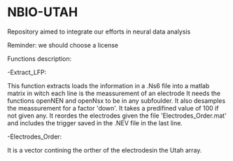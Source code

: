 # NBIO-UTAH
Repository aimed to integrate our efforts in neural data analysis

Reminder: we should choose a license

Functions description:

-Extract_LFP:

 This function extracts loads the information in a .Ns6 file into a matlab
matrix in witch each line is the meassurement of an electrode
 It needs the functions openNEN and openNsx to be in any subfoulder.
 It also desamples the meassurement for a factor 'down'. It takes a
predifined value of 100 if not given any.
 It reordes the electrodes given the file 'Electrodes_Order.mat' and
includes the trigger saved in the .NEV file in the last line.

-Electrodes_Order:

It is a vector contining the orther of the electrodesin the Utah array.
